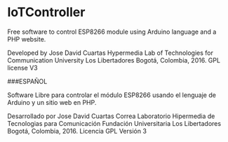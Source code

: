 # IoTController

Free software to control ESP8266 module using Arduino language and a PHP website.

Developed by Jose David Cuartas
Hypermedia Lab of Technologies for Communication
University Los Libertadores
Bogotá, Colombia, 2016.
GPL license V3

###ESPAÑOL


Software Libre para controlar el módulo ESP8266 usando el lenguaje de Arduino y un sitio web en PHP.

Desarrollado por Jose David Cuartas Correa
Laboratorio Hipermedia de Tecnologias para Comunicación
Fundación Universitaria Los Libertadores
Bogotá, Colombia, 2016.
Licencia GPL Versión 3 
